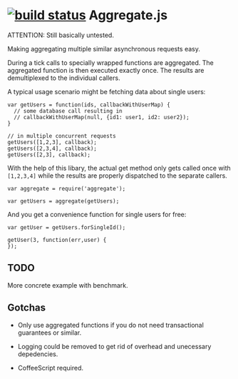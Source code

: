 [![build status](https://secure.travis-ci.org/kolloch/aggregate.png)](http://travis-ci.org/kolloch/aggregate)
Aggregate.js
=============

ATTENTION: Still basically untested.

Making aggregating multiple similar asynchronous requests easy.

During a tick calls to specially wrapped functions are aggregated. The aggregated function is then executed exactly once. The results are demultiplexed to the individual callers.

A typical usage scenario might be fetching data about single users:

    var getUsers = function(ids, callbackWithUserMap) {
      // some database call resulting in
      // callbackWithUserMap(null, {id1: user1, id2: user2});
    }

    // in multiple concurrent requests
    getUsers([1,2,3], callback);
    getUsers([2,3,4], callback);
    getUsers([2,3], callback);

With the help of this libary, the actual get method only gets called once with `[1,2,3,4]` while the results are properly dispatched to the separate callers.

    var aggregate = require('aggregate');

    var getUsers = aggregate(getUsers);

And you get a convenience function for single users for free:

    var getUser = getUsers.forSingleId();

    getUser(3, function(err,user) {
    });

TODO
----

More concrete example with benchmark.

Gotchas
-------

* Only use aggregated functions if you do not need transactional guarantees or similar.

* Logging could be removed to get rid of overhead and unecessary depedencies.

* CoffeeScript required.